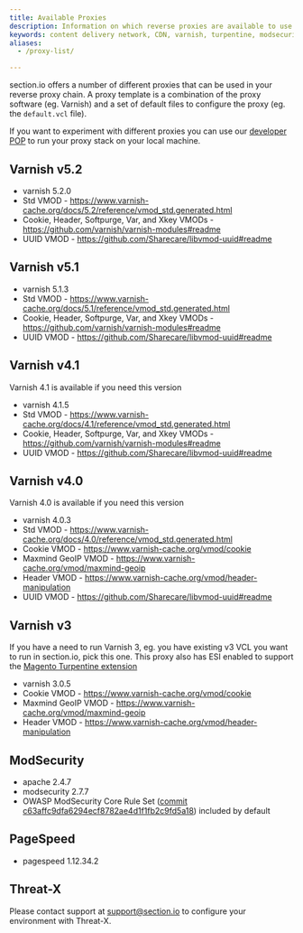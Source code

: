 ```yaml
---
title: Available Proxies
description: Information on which reverse proxies are available to use on section.io's content delivery network.
keywords: content delivery network, CDN, varnish, turpentine, modsecurity, reverse proxies, proxy, proxy template
aliases:
  - /proxy-list/

---
```


section.io offers a number of different proxies that can be used in your reverse proxy chain. A proxy template is a combination of the proxy software (eg. Varnish) and a set of default files to configure the proxy (eg. the `default.vcl` file).

If you want to experiment with different proxies you can use our [developer POP](/docs/developer-pop/) to run your proxy stack on your local machine.

Varnish v5.2
---

- varnish 5.2.0
- Std VMOD - <https://www.varnish-cache.org/docs/5.2/reference/vmod_std.generated.html>
- Cookie, Header, Softpurge, Var, and Xkey VMODs - <https://github.com/varnish/varnish-modules#readme>
- UUID VMOD - <https://github.com/Sharecare/libvmod-uuid#readme>

Varnish v5.1
---

- varnish 5.1.3
- Std VMOD - <https://www.varnish-cache.org/docs/5.1/reference/vmod_std.generated.html>
- Cookie, Header, Softpurge, Var, and Xkey VMODs - <https://github.com/varnish/varnish-modules#readme>
- UUID VMOD - <https://github.com/Sharecare/libvmod-uuid#readme>

Varnish v4.1
---

Varnish 4.1 is available if you need this version

- varnish 4.1.5
- Std VMOD - <https://www.varnish-cache.org/docs/4.1/reference/vmod_std.generated.html>
- Cookie, Header, Softpurge, Var, and Xkey VMODs - <https://github.com/varnish/varnish-modules#readme>
- UUID VMOD - <https://github.com/Sharecare/libvmod-uuid#readme>

Varnish v4.0
----------

Varnish 4.0 is available if you need this version

-   varnish 4.0.3
-   Std VMOD - <https://www.varnish-cache.org/docs/4.0/reference/vmod_std.generated.html>
-   Cookie VMOD - <https://www.varnish-cache.org/vmod/cookie>
-   Maxmind GeoIP VMOD - <https://www.varnish-cache.org/vmod/maxmind-geoip>
-   Header VMOD - <https://www.varnish-cache.org/vmod/header-manipulation>
-   UUID VMOD - <https://github.com/Sharecare/libvmod-uuid#readme>

Varnish v3
----------

If you have a need to run Varnish 3, eg. you have existing v3 VCL you want to run in section.io, pick this one. This proxy also has ESI enabled to support the [Magento Turpentine extension]

-   varnish 3.0.5
-   Cookie VMOD - <https://www.varnish-cache.org/vmod/cookie>
-   Maxmind GeoIP VMOD - <https://www.varnish-cache.org/vmod/maxmind-geoip>
-   Header VMOD - <https://www.varnish-cache.org/vmod/header-manipulation>

ModSecurity
-----------

-   apache 2.4.7
-   modsecurity 2.7.7
-   OWASP ModSecurity Core Rule Set ([commit c63affc9dfa6294ecf8782ae4d1f1fb2c9fd5a18]) included by default

PageSpeed
---------

-   pagespeed 1.12.34.2


Threat-X
--------

Please contact support at [support@section.io](mailto:support@section.io) to configure your environment with Threat-X.

  [Magento Turpentine extension]: https://github.com/nexcess/magento-turpentine
  [commit c63affc9dfa6294ecf8782ae4d1f1fb2c9fd5a18]: https://github.com/SpiderLabs/owasp-modsecurity-crs/tree/c63affc9dfa6294ecf8782ae4d1f1fb2c9fd5a18
